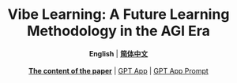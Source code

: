 <h1 align="center">Vibe Learning: A Future Learning Methodology in the AGI Era</h1>
<div align="center">
  <strong>English</strong> | <a href="./README_zh_CN.md"><strong>简体中文</strong></a>
  <br/>
  <br/>
  <a href="./vibe-learning.md"><strong>The content of the paper</strong></a> | <a href="https://chatgpt.com/g/g-67f0ddc7c3d88191b7966a0ea4960626-vibe-learning">GPT App</a> | <a href="./gpt-app-instruction.md">GPT App Prompt</a>
</div>
